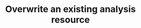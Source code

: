---
title: Overwrite an existing analysis resource
excerpt: Overwrite an existing analysis resource
api:
  file: data-world.json
  operationId: replaceCatalogAnalysis
hidden: false
---